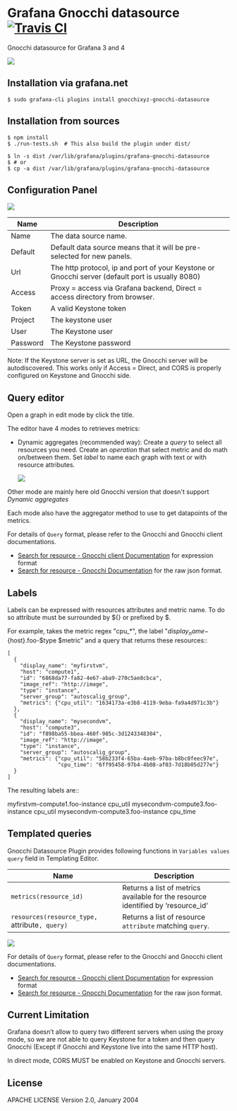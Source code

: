 # Grafana Gnocchi datasource [![Travis CI](https://travis-ci.org/gnocchixyz/grafana-gnocchi-datasource.png?branch=master)](https://travis-ci.org/gnocchixyz/grafana-gnocchi-datasource)

Gnocchi datasource for Grafana 3 and 4

![](https://raw.githubusercontent.com/gnocchixyz/grafana-gnocchi-datasource/master/docs/collectd-dashboard.png)

## Installation via grafana.net

    $ sudo grafana-cli plugins install gnocchixyz-gnocchi-datasource


## Installation from sources

    $ npm install
    $ ./run-tests.sh  # This also build the plugin under dist/

    $ ln -s dist /var/lib/grafana/plugins/grafana-gnocchi-datasource
    $ # or
    $ cp -a dist /var/lib/grafana/plugins/grafana-gnocchi-datasource


## Configuration Panel

![](https://raw.githubusercontent.com/gnocchixyz/grafana-gnocchi-datasource/master/docs/add_datasource_gnocchi.png)

Name | Description
------------ | -------------
Name | The data source name.
Default | Default data source means that it will be pre-selected for new panels.
Url | The http protocol, ip and port of your Keystone or Gnocchi server (default port is usually 8080)
Access | Proxy = access via Grafana backend, Direct = access directory from browser.
Token | A valid Keystone token
Project | The keystone user
User | The Keystone user
Password | The Keystone password

Note: If the Keystone server is set as URL, the Gnocchi server will be autodiscovered.
This works only if Access = Direct, and CORS is properly configured on Keystone and Gnocchi side.

## Query editor

Open a graph in edit mode by click the title.

The editor have 4 modes to retrieves metrics:

* Dynamic aggregates (recommended way):
  Create a *query* to select all resources you need.
  Create an *operation* that select metric and do math on/between them.
  Set *label* to name each graph with text or with resource attributes.

  ![](https://raw.githubusercontent.com/gnocchixyz/grafana-gnocchi-datasource/master/docs/grafana_dynamic.png)

Other mode are mainly here old Gnocchi version that doesn't support *Dynamic aggregates*

Each mode also have the aggregator method to use to get datapoints of the metrics.

For details of `Query` format, please refer to the Gnocchi and Gnocchi client documentations.

- [Search for resource - Gnocchi client Documentation](http://gnocchi.xyz/gnocchiclient/shell.html#gnocchi-resource-search) for expression format
- [Search for resource - Gnocchi Documentation](http://gnocchi.xyz/rest.html#searching-for-resources) for the raw json format.

## Labels

Labels can be expressed with resources attributes and metric name. To do so attribute must be surrounded by ${} or prefixed by $.

For example, takes the metric regex "cpu_*", the label
"$display_name-${host}.foo-$type $metric" and a query that returns these
resources::

    [
      {
        "display_name": "myfirstvm",
        "host": "compute1",
        "id": "6868da77-fa82-4e67-aba9-270c5ae8cbca",
        "image_ref": "http://image",
        "type": "instance",
        "server_group": "autoscalig_group",
        "metrics": {"cpu_util": "1634173a-e3b8-4119-9eba-fa9a4d971c3b"}
      },
      {
        "display_name": "mysecondvm",
        "host": "compute3",
        "id": "f898ba55-bbea-460f-985c-3d1243348304",
        "image_ref": "http://image",
        "type": "instance",
        "server_group": "autoscalig_group",
        "metrics": {"cpu_util": "58b233f4-65ba-4aeb-97ba-b8bc0feec97e",
                    "cpu_time": "6ff95458-97b4-4b08-af03-7d18b05d277e"}
      }
    ]

The resulting labels are::

  myfirstvm-compute1.foo-instance cpu_util
  mysecondvm-compute3.foo-instance cpu_util
  mysecondvm-compute3.foo-instance cpu_time

## Templated queries

Gnocchi Datasource Plugin provides following functions in `Variables values query` field in Templating Editor.

Name | Description
| ------- | --------|
`metrics(resource_id)`  | Returns a list of metrics available for the resource identified by ‘resource_id’
`resources(resource_type, `attribute`, query)` | Returns a list of resource `attribute` matching `query`.

  ![](https://raw.githubusercontent.com/gnocchixyz/grafana-gnocchi-datasource/master/docs/gnocchi_templating.png)

For details of `Query` format, please refer to the Gnocchi and Gnocchi client documentations.

- [Search for resource - Gnocchi client Documentation](http://gnocchi.xyz/gnocchiclient/shell.html#gnocchi-resource-search) for expression format
- [Search for resource - Gnocchi Documentation](http://gnocchi.xyz/rest.html#searching-for-resources) for the raw json format.

## Current Limitation

Grafana doesn’t allow to query two different servers when using the proxy mode,
so we are not able to query Keystone for a token and then query Gnocchi (Except if
Gnocchi and Keystone live into the same HTTP host).

In direct mode, CORS MUST be enabled on Keystone and Gnocchi servers.

## License

APACHE LICENSE Version 2.0, January 2004

